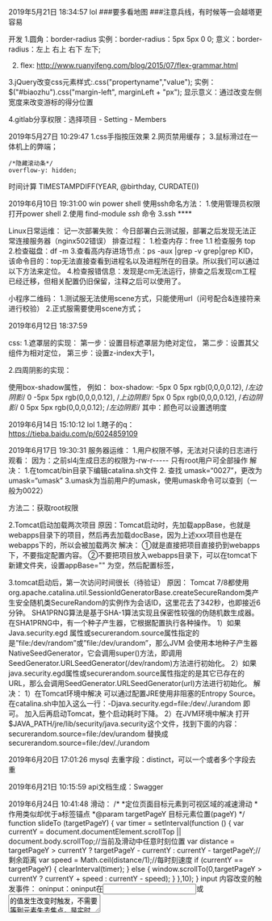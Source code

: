 2019年5月21日 18:34:57
lol
###要多看地图
###注意兵线，有时候等一会越塔更容易


开发
1.圆角：border-radius
实例：border-radius：5px 5px 0 0;
意义：border-radius：左上 右上 右下 左下;

2. flex: http://www.ruanyifeng.com/blog/2015/07/flex-grammar.html

3.jQuery改变css元素样式:.css("propertyname","value");
实例：        $("#biaozhu").css("margin-left", marginLeft + "px");
显示意义：通过改变左侧宽度来改变游标的得分位置

4.gitlab分享权限：选择项目 - Setting - Members


2019年5月27日 10:29:47
1.css手指按压效果
2.网页禁用缓存；
3.鼠标滑过在一体机上的弊端；

    /*隐藏滚动条*/
    overflow-y: hidden;
    
    
 时间计算
 TIMESTAMPDIFF(YEAR, @birthday, CURDATE())
 
 2019年6月10日 19:31:00
 win power shell 使用ssh命名方法：
 1.使用管理员权限打开power shell
 2.使用 find-module *ssh* 命令
 3.ssh ****
 
 Linux日常运维：
 记一次部署失败：
 今日部署白云测试服，部署之后发现无法正常连接服务器（nginx502错误）
 排查过程：
 1.检查内存：free
 1.1 检查服务 top
 2.检查磁盘：df -m
 3.查看高内存进场节点：ps -aux |grep -v grep|grep KID，该命令目的：top无法直接查看到进程名以及进程所在的目录。所以我们可以通过以下方法来定位。
 4.检查报错信息：发现是cm无法运行，排查之后发现cm工程已经迁移，但相关配置仍旧保留，注释之后可以使用了。
 
 
 小程序二维码：
 1.测试服无法使用scene方式，只能使用url（问号配合&连接符来进行校验）
 2.正式服需要使用scene方式；
 
 
 2019年6月12日 18:37:59
 
css:
1.遮罩层的实现：
    第一步：设置目标遮罩层为绝对定位，
    第二步：设置其父组件为相对定位，
    第三步：设置z-index大于1，

2.四周阴影的实现：

使用box-shadow属性，
例如：
    box-shadow:
        -5px 0 5px rgb(0,0,0,0.12),   /*左边阴影*/
        0 -5px 5px rgb(0,0,0,0.12),  /*上边阴影*/
        5px 0 5px rgb(0,0,0,0.12),  /*右边阴影*/
        0 5px 5px rgb(0,0,0,0.12); /*左边阴影*/
 其中：颜色可以设置透明度
 
 
 2019年6月14日 15:10:12
 lol
 1.瞎子的q：https://tieba.baidu.com/p/6024859109
 
 
 2019年6月17日 19:30:31
 服务器运维：
 1.用户权限不够，无法对只读的日志进行观看：
 因为：之前sl4j生成日志的权限为-rw-r----- 只有root用户可全部操作
 解决：
    1.在tomcat/bin目录下编辑catalina.sh文件
    2. 查找 umask=“0027”，更改为 umask=“umask”
    3.umask为当前用户的umask，使用umask命令可以查到（一般为0022）
    
   方法二：获取root权限
 
 2.Tomcat启动加载两次项目
 原因：Tomcat启动时，先加载appBase，也就是webapps目录下的项目，然后再去加载docBase，因为上述xxx项目也是在webapps下的，所以会被加载两次
 解决：
    ①就是直接把项目直接扔到webapps下，不要指定<Context>配置内容。
    ②不要把项目放入webapps目录下，可以在tomcat下新建文件夹，设置appBase="" 为空，然后配置<Context>标签，
    
 3.tomcat启动后，第一次访问时间很长（待验证）
 原因：
    Tomcat 7/8都使用org.apache.catalina.util.SessionIdGeneratorBase.createSecureRandom类产生安全随机类SecureRandom的实例作为会话ID，这里花去了342秒，也即接近6分钟。
    SHA1PRNG算法是基于SHA-1算法实现且保密性较强的伪随机数生成器。
    在SHA1PRNG中，有一个种子产生器，它根据配置执行各种操作。
    1）如果Java.security.egd 属性或securerandom.source属性指定的是”file:/dev/random”或”file:/dev/urandom”，那么JVM 会使用本地种子产生器NativeSeedGenerator，它会调用super()方法，即调用 SeedGenerator.URLSeedGenerator(/dev/random)方法进行初始化。
    2）如果java.security.egd属性或securerandom.source属性指定的是其它已存在的URL，那么会调用SeedGenerator.URLSeedGenerator(url)方法进行初始化。
 解决：
    1）在Tomcat环境中解决
    可以通过配置JRE使用非阻塞的Entropy Source。
    在catalina.sh中加入这么一行：-Djava.security.egd=file:/dev/./urandom 即可。
    加入后再启动Tomcat，整个启动耗时下降。
    2）在JVM环境中解决
    打开$JAVA_PATH/jre/lib/security/java.security这个文件，找到下面的内容：
    securerandom.source=file:/dev/urandom
    替换成
    securerandom.source=file:/dev/./urandom
    
    
2019年6月20日 17:01:26
mysql
去重字段：distinct，可以一个或者多个字段去重


2019年6月21日 10:15:59
api文档生成：Swagger
    
2019年6月24日 10:41:48
滑动：
    /*
    *定位页面目标元素到可视区域的减速滑动
    *作用类似却优于a标签锚点
    *@param targetPageY 目标元素位置(pageY)
    */
    function slideTo (targetPageY) {
        var timer = setInterval(function () {
            var currentY = document.documentElement.scrollTop || document.body.scrollTop;//当前及滑动中任意时刻位置
            var distance = targetPageY > currentY ? targetPageY - currentY : currentY - targetPageY;//剩余距离
            var speed = Math.ceil(distance/1);//每时刻速度
            if (currentY == targetPageY) {
                clearInterval(timer);
            } else {
                window.scrollTo(0,targetPageY > currentY ? currentY + speed : currentY - speed);
            }
        },10);
    }
input 内容改变的触发事件：
oninput：oninput在<input>或<textarea>的值发生改变时触发，不需要等到元素失去焦点，是实时的。它是HTML5的事件，可用于检测文本类输入框的值。
        缺陷：从脚本中修改值不会触发事件。从浏览器下拉提示框里选取值时不会触发。IE9 以下不支持，所以IE9以下可用
        
 <%--禁用缓存--%>
 <META HTTP-EQUIV="pragma" CONTENT="no-cache">
 <META HTTP-EQUIV="Cache-Control" CONTENT="no-cache, must-revalidate">
 <META HTTP-EQUIV="expires" CONTENT="0">
 
 小程序：
 1.生成二维码API scene参数长度限制为32个字节 地址：https://developers.weixin.qq.com/miniprogram/dev/api-backend/open-api/qr-code/wxacode.getUnlimited.html
 // todo  ajax 跨域问题
 
 
 2019年6月25日 11:32:44
 前进: history.forward();=history.go(1);
 后退: history.back();=history.go(-1);
 
 2019年6月28日 18:39:41
 Windows知识：
 1.关闭密码验证：https://www.kafan.cn/A/pvwdlj46n7.html
 2.Tomcat服务无法调用打印服务解决：使用最高管理员登录
    1.找到系统服务
    2.设置Tomcat登录为管理员帐号登录，注意要这是管理员帐号密码（密码为空会报错）；
    3.重启服务
  
  AES相关：
  AES解密的时候可能会遇到长度问题导致解密失败：
  新版java:改这个路径下面的这个文件:%JAVA_HOME%\JRE\lib\security\java.security :为 crypto.policy=unlimited；
  旧版java:https://www.sojson.com/blog/249.html 替换jra包；


2019年6月26日 22:37:03
idea合并分值
1.在pull页面获取所有远程分支；
2.选择要被合并的分支（主分支）；
3.选择merge

解决idea maven现在包过慢的问题
1.idea - 设置 - maven
2.勾选open settings.xml
3.在目标文件夹新建settings.xml
4.内容为：
<?xml version="1.0" encoding="UTF-8"?>
<settings xmlns="http://maven.apache.org/SETTINGS/1.0.0"
          xmlns:xsi="http://www.w3.org/2001/XMLSchema-instance"
          xsi:schemaLocation="http://maven.apache.org/SETTINGS/1.0.0 http://maven.apache.org/xsd/settings-1.0.0.xsd">
    <mirrors> 
         <mirror>
            <id>alimaven</id>
            <mirrorOf>central</mirrorOf>
             <name>aliyun maven</name>
             <url>http://maven.aliyun.com/nexus/content/repositories/central/</url>
         </mirror>

         <mirror>
             <id>repo</id>
             <mirrorOf>central</mirrorOf>
             <name>Human Readable Name for this Mirror.</name>
             <url>http://repo1.maven.org/maven2/</url>
         </mirror>
    </mirrors>
</settings>

2019年7月18日
得分：44
浏览网页等 -14
熬夜 -20
个人卫生 -20


前端代码规范：http://alloyteam.github.io/CodeGuide/

ajax实现文件上传
# 点击button按钮触发input标签
function select_file(){
    $("#file").trigger("click");
}

function fileUpload(){
    # 创建formdata对象
    var formData = new FormData();
    # 给formData对象添加<input>标签,注意与input标签的ID一致
    formData.append('file', $('#file')[0].files[0]);
    $.ajax({
                url : '/xxx',//这里写你的url
                type : 'POST',
                data : formData,
                contentType: false,// 当有文件要上传时，此项是必须的，否则后台无法识别文件流的起始位置
                processData: false,// 是否序列化data属性，默认true(注意：false时type必须是post)
                dataType: 'json',//这里是返回类型，一般是json,text等
                clearForm: true,//提交后是否清空表单数据
                success: function(data) {   //提交成功后自动执行的处理函数，参数data就是服务器返回的数据。
                    aler('上传成功');
                },
                error: function(data, status, e) {  //提交失败自动执行的处理函数。
                    console.error(e);
                }
            });
}


重点：上传数据格式为FormData，多字段就append多个字段





       
